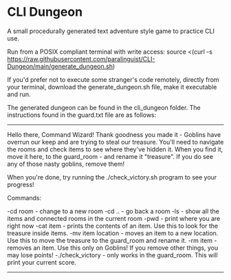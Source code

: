 # CLI Dungeon
 A small procedurally generated text adventure style game to practice CLI use.

 Run from a POSIX compliant terminal with write access:
 source <(curl -s https://raw.githubusercontent.com/paralinguist/CLI-Dungeon/main/generate_dungeon.sh)

 If you'd prefer not to execute some stranger's code remotely, directly from your terminal, download the generate_dungeon.sh file, make it executable and run.

 The generated dungeon can be found in the cli_dungeon folder.
 The instructions found in the guard.txt file are as follows:

---

Hello there, Command Wizard!
Thank goodness you made it - Goblins have overrun our keep and are trying to steal our treasure.
You'll need to navigate the rooms and check items to see where they've hidden it.
When you find it, move it here, to the guard_room - and rename it "treasure".
If you do see any of those nasty goblins, remove them!

When you're done, try running the ./check_victory.sh program to see your progress!

Commands:

-cd room          - change to a new room
-cd ..            - go back a room
-ls               - show all the items and connected rooms in the current room
-pwd              - print where you are right now
-cat item         - prints the contents of an item. Use this to look for the treasure inside items.
-mv item location - moves an item to a new location. Use this to move the treasure to the guard_room and rename it.
-rm item          - removes an item. Use this only on Goblins! If you remove other things, you may lose points!
-./check_victory  - only works in the guard_room. This will print your current score.

---
